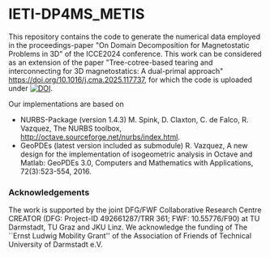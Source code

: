 # IETI-DP4MS_METIS
This repository contains the code to generate the numerical data employed in the proceedings-paper "On Domain Decomposition for Magnetostatic Problems in 3D" of the ICCE2024 conference. This work can be considered as an extension of the paper "Tree-cotree-based tearing and interconnecting for 3D magnetostatics: A dual-primal approach" https://doi.org/10.1016/j.cma.2025.117737, for which the code is uploaded under [![DOI](https://zenodo.org/badge/917097656.svg)](https://doi.org/10.5281/zenodo.14678072).

Our implementations are based on
  - NURBS-Package (version 1.4.3) M. Spink, D. Claxton, C. de Falco, R. Vazquez, The NURBS toolbox, http://octave.sourceforge.net/nurbs/index.html.
  - GeoPDEs (latest version included as submodule) R. Vazquez, A new design for the implementation of isogeometric analysis in Octave and Matlab: GeoPDEs 3.0, Computers and Mathematics with Applications, 72(3):523-554, 2016.

### Acknowledgements
The work is supported by the joint DFG/FWF Collaborative Research Centre CREATOR (DFG: Project-ID 492661287/TRR 361; FWF: 10.55776/F90) at TU Darmstadt, TU Graz and JKU Linz. We acknowledge the funding of The ``Ernst Ludwig Mobility Grant'' of the Association of Friends of Technical University of Darmstadt e.V.
